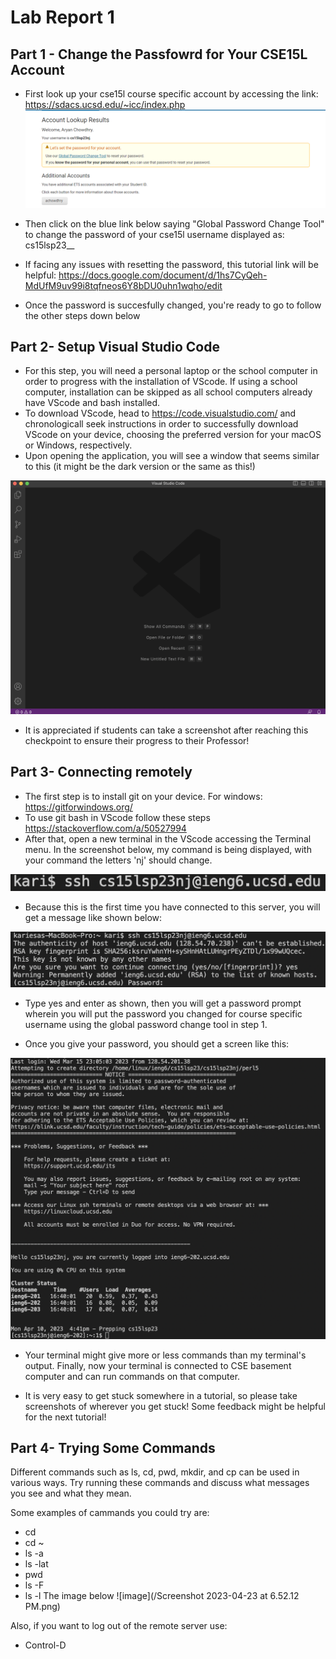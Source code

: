 # **Lab Report 1**
## Part 1 - Change the Passfowrd for Your CSE15L Account
* First look up your cse15l course specific account by accessing the link: https://sdacs.ucsd.edu/~icc/index.php
![image](/cse15lblog1.png)
* Then click on the blue link below saying "Global Password Change Tool" to change the password of your cse15l username displayed as: cs15lsp23__

* If facing any issues with resetting the password, this tutorial link will be helpful: https://docs.google.com/document/d/1hs7CyQeh-MdUfM9uv99i8tqfneos6Y8bDU0uhn1wqho/edit
* Once the password is succesfully changed, you're ready to go to follow the other steps down below

## Part 2- Setup Visual Studio Code
* For this step, you will need a personal laptop or the school computer in order to progress with the installation of VScode. If using a school computer, installation can be skipped as all school computers already have VScode and bash installed. 
* To download VScode, head to https://code.visualstudio.com/ and chronologicall seek instructions in order to successfully download VScode on your device, choosing the preferred version for your macOS or Windows, respectively.
* Upon opening the application, you will see a window that seems similar to this (it might be the dark version or the same as this!)

![image](/cse121.png)

* It is appreciated if students can take a screenshot after reaching this checkpoint to ensure their progress to their Professor!

## Part 3- Connecting remotely
* The first step is to install git on your device. For windows: https://gitforwindows.org/
* To use git bash in VScode follow these steps https://stackoverflow.com/a/50527994
* After that, open a new terminal in the VScode accessing the Terminal menu. In the screenshot below, my command is being displayed, with your command the letters 'nj' should change.

![image](/cse15l.png)

* Because this is the first time you have connected to this server, you will get a message like shown below:

![image](/cse15l2.png)

* Type yes and enter as shown, then you will get a password prompt wherein you will put the password you changed for course specific username using the global password change tool in step 1. 

* Once you give your password, you should get a screen like this:

![image](/cse15l3.png)

* Your terminal might give more or less commands than my terminal's output. Finally, now your terminal is connected to CSE basement computer and can run commands on that computer. 

* It is very easy to get stuck somewhere in a tutorial, so please take screenshots of wherever you get stuck! Some feedback might be helpful for the next tutorial!

## Part 4- Trying Some Commands
Different commands such as ls, cd, pwd, mkdir, and cp can be used in various ways. Try running these commands and discuss what messages you see and what they mean.

Some examples of cammands you could try are:
* cd
* cd ~
* ls -a
* ls -lat
* pwd
* ls -F
* ls -l
The image below 
![image](/Screenshot 2023-04-23 at 6.52.12 PM.png)

Also, if you want to log out of the remote server use:
* Control-D
